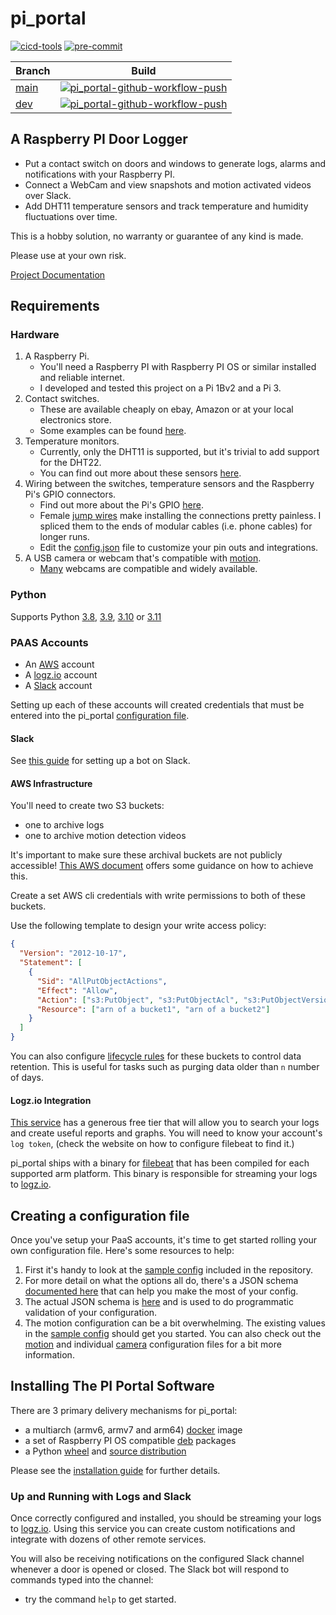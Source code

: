 # pi_portal

[![cicd-tools](https://img.shields.io/badge/ci/cd:-cicd_tools-blue)](https://github.com/cicd-tools-org/cicd-tools)
[![pre-commit](https://img.shields.io/badge/pre--commit-enabled-brightgreen?logo=pre-commit)](https://github.com/pre-commit/pre-commit)

| Branch                                                                                                                                                                                                                 | Build                                                                                                                                                                                                             |
|------------------------------------------------------------------------------------------------------------------------------------------------------------------------------------------------------------------------|-------------------------------------------------------------------------------------------------------------------------------------------------------------------------------------------------------------------|
| [main](https://github.com/pi-portal/pi_portal/tree/main)                                                                                                                                                               | [![pi_portal-github-workflow-push](https://github.com/pi-portal/pi_portal/actions/workflows/workflow-push.yml/badge.svg?branch=main)](https://github.com/pi-portal/pi_portal/actions/workflows/workflow-push.yml) |
| [dev](https://github.com/pi-portal/pi_portal/tree/dev)                                                                                                                                                                 | [![pi_portal-github-workflow-push](https://github.com/pi-portal/pi_portal/actions/workflows/workflow-push.yml/badge.svg?branch=dev)](https://github.com/pi-portal/pi_portal/actions/workflows/workflow-push.yml)  |

## A Raspberry PI Door Logger

- Put a contact switch on doors and windows to generate logs, alarms and notifications with your Raspberry PI.
- Connect a WebCam and view snapshots and motion activated videos over Slack.
- Add DHT11 temperature sensors and track temperature and humidity fluctuations over time.

This is a hobby solution, no warranty or guarantee of any kind is made.  

Please use at your own risk.

[Project Documentation](https://pi-portal.readthedocs.io/)

## Requirements

### Hardware

1. A Raspberry Pi.
   - You'll need a Raspberry PI with Raspberry PI OS or similar installed and reliable internet.
   - I developed and tested this project on a Pi 1Bv2 and a Pi 3.
2. Contact switches.
   - These are available cheaply on ebay, Amazon or at your local electronics store.
   - Some examples can be found [here](https://www.burglaryalarmsystem.com/category/magnetic-contact.html).
3. Temperature monitors.
   - Currently, only the DHT11 is supported, but it's trivial to add support for the DHT22.
   - You can find out more about these sensors [here](https://learn.adafruit.com/dht).
4. Wiring between the switches, temperature sensors and the Raspberry Pi's GPIO connectors.
   - Find out more about the Pi's GPIO [here](https://projects.raspberrypi.org/en/projects/physical-computing).
   - Female [jump wires](https://en.wikipedia.org/wiki/Jump_wire) make installing the connections pretty painless. I spliced them to the ends of modular cables (i.e. phone cables) for longer runs.
   - Edit the [config.json](config.json) file to customize your pin outs and integrations.
5. A USB camera or webcam that's compatible with [motion](https://motion-project.github.io/).
   - [Many](https://www.lavrsen.dk/foswiki/bin/view/Motion/WorkingDevices) webcams are compatible and widely available.

### Python

Supports Python [3.8](https://www.python.org/downloads/release/python-380/), [3.9](https://www.python.org/downloads/release/python-390/), [3.10](https://www.python.org/downloads/release/python-3100/) or [3.11](https://www.python.org/downloads/release/python-3110/)

### PAAS Accounts

- An [AWS](https://aws.amazon.com/) account
- A [logz.io](https://logz.io/) account
- A [Slack](https://slack.com) account

Setting up each of these accounts will created credentials that must be entered into the pi_portal [configuration file](#creating-a-configuration-file).

#### Slack

See [this guide](markdown/SLACK_BOT_SETUP.md) for setting up a bot on Slack.

#### AWS Infrastructure

You'll need to create two S3 buckets:
- one to archive logs
- one to archive motion detection videos

It's important to make sure these archival buckets are not publicly accessible!  [This AWS document](https://docs.aws.amazon.com/AmazonS3/latest/userguide/access-control-block-public-access.html) offers some guidance on how to achieve this.

Create a set AWS cli credentials with write permissions to both of these buckets.

Use the following template to design your write access policy:

```json
{
  "Version": "2012-10-17",
  "Statement": [
    {
      "Sid": "AllPutObjectActions",
      "Effect": "Allow",
      "Action": ["s3:PutObject", "s3:PutObjectAcl", "s3:PutObjectVersionAcl"],
      "Resource": ["arn of a bucket1", "arn of a bucket2"]
    }
  ]
}
```

You can also configure [lifecycle rules](https://docs.aws.amazon.com/AmazonS3/latest/userguide/object-lifecycle-mgmt.html) for these buckets to control data retention.  This is useful for tasks such as purging data older than `n` number of days.

#### Logz.io Integration

[This service](https://logz.io/) has a generous free tier that will allow you to search your logs and create useful reports and graphs.
You will need to know your account's `log token`, (check the website on how to configure filebeat to find it.)

pi_portal ships with a binary for [filebeat](https://www.elastic.co/beats/filebeat) that has been compiled for each supported arm platform.  This binary is responsible for streaming your logs to [logz.io](https://logz.io/).

## Creating a configuration file

Once you've setup your PaaS accounts, it's time to get started rolling your own configuration file.  Here's some resources to help:

1. First it's handy to look at the [sample config](config.json) included in the repository.
2. For more detail on what the options all do, there's a JSON schema [documented here](https://pi-portal.readthedocs.io/en/stable/project/5.configuration.html) that can help you make the most of your config.
3. The actual JSON schema is [here](pi_portal/schema/config_schema.json) and is used to do programmatic validation of your configuration.
4. The motion configuration can be a bit overwhelming.  The existing values in the [sample config](config.json) should get you started.  You can also check out the [motion](pi_portal/installation/templates/motion/motion.conf) and individual [camera](pi_portal/installation/templates/motion/camera.conf) configuration files for a bit more information.

## Installing The PI Portal Software

There are 3 primary delivery mechanisms for pi_portal:
- a multiarch (armv6, armv7 and arm64) [docker](https://www.docker.com/) image
- a set of Raspberry PI OS compatible [deb](https://en.wikipedia.org/wiki/Deb_(file_format)) packages
- a Python [wheel](https://packaging.python.org/en/latest/specifications/binary-distribution-format/) and [source distribution](https://packaging.python.org/en/latest/specifications/source-distribution-format/)

Please see the [installation guide](markdown/INSTALLATION.md) for further details.

### Up and Running with Logs and Slack

Once correctly configured and installed, you should be streaming your logs to [logz.io](https://logz.io/).  Using this service you can create custom notifications and integrate with dozens of other remote services.

You will also be receiving notifications on the configured Slack channel whenever a door is opened or closed.  The Slack bot will respond to commands typed into the channel:
- try the command `help` to get started.
